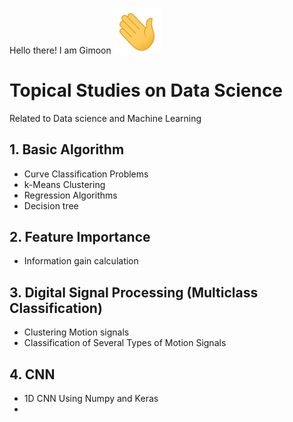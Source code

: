 Hello there! I am Gimoon <img src="https://raw.githubusercontent.com/ABSphreak/ABSphreak/master/gifs/Hi.gif" width="75px">

# Topical Studies on Data Science
Related to Data science and Machine Learning

## 1. Basic Algorithm 
   * Curve Classification Problems
   * k-Means Clustering
   * Regression Algorithms 
   * Decision tree 

## 2. Feature Importance 
   * Information gain calculation

## 3. Digital Signal Processing (Multiclass Classification) 
   * Clustering Motion signals 
   * Classification of Several Types of Motion Signals

## 4. CNN 
   * 1D CNN Using Numpy and Keras 
   * 
